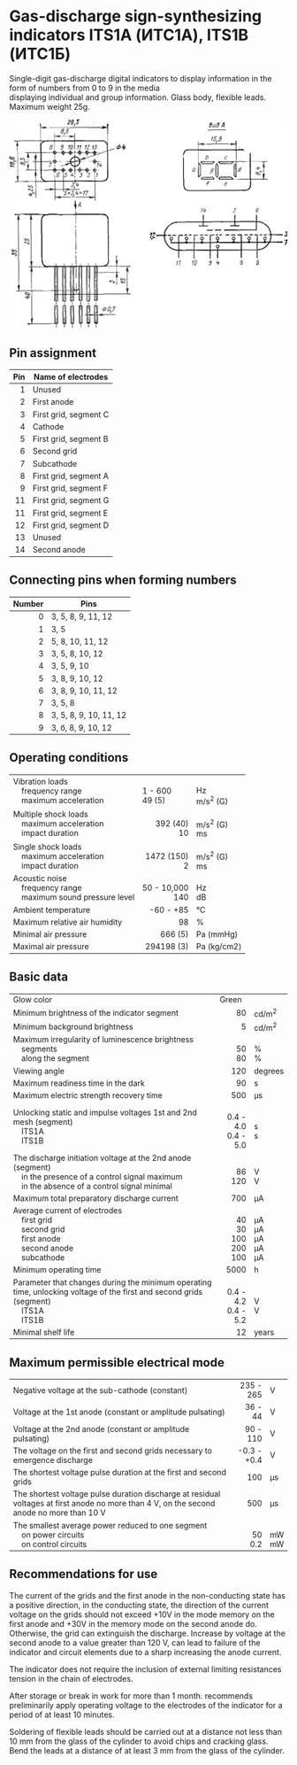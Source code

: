# Gas-discharge sign-synthesizing indicators ITS1A (ИТС1А), ITS1B (ИТС1Б)

Single-digit gas-discharge digital indicators to display information in the form of numbers from 0 to 9 in the
media                             
displaying individual and group information. Glass body, flexible leads. Maximum weight 25g.

![Pin Diagram](pin-diagram.png "Pin Diagram")

## Pin assignment

| Pin | Name of electrodes    |
|----:|-----------------------|
|   1 | Unused                |
|   2 | First anode           |
|   3 | First grid, segment C |
|   4 | Cathode               |
|   5 | First grid, segment B |
|   6 | Second grid           |
|   7 | Subcathode            |
|   8 | First grid, segment A |
|   9 | First grid, segment F |
|  11 | First grid, segment G |
|  11 | First grid, segment E |
|  12 | First grid, segment D |
|  13 | Unused                |
|  14 | Second anode          |

## Connecting pins when forming numbers

| Number | Pins                   |
|-------:|------------------------|
|      0 | 3, 5, 8, 9, 11, 12     |
|      1 | 3, 5                   |
|      2 | 5, 8, 10, 11, 12       |
|      3 | 3, 5, 8, 10, 12        |
|      4 | 3, 5, 9, 10            |
|      5 | 3, 8, 9, 10, 12        |
|      6 | 3, 8, 9, 10, 11, 12    |
|      7 | 3, 5, 8                |
|      8 | 3, 5, 8, 9, 10, 11, 12 |
|      9 | 3, б, 8, 9, 10, 12     |

## Operating conditions

<table>
<tr>
<td>Vibration loads<br>
&nbsp;&nbsp;&nbsp;&nbsp;frequency range<br>
&nbsp;&nbsp;&nbsp;&nbsp;maximum acceleration
</td>
<td>
<br>
1 - 600<br>
49 (5)
</td>
<td>
<br>
Hz<br>
m/s<sup>2</sup> (G)
</td>
</tr>        
<tr>
<td>
Multiple shock loads<br>
&nbsp;&nbsp;&nbsp;&nbsp;maximum acceleration<br>
&nbsp;&nbsp;&nbsp;&nbsp;impact duration
</td>
<td align="right">
<br>
392 (40)<br>
10
</td>
<td>
<br>
m/s<sup>2</sup> (G)<br>
ms
</td>
</tr>    
<tr>
<td>
Single shock loads  <br>
&nbsp;&nbsp;&nbsp;&nbsp;maximum acceleration<br>
&nbsp;&nbsp;&nbsp;&nbsp;impact duration
</td>
<td align="right">
<br>
1472 (150)<br>
2
</td>
<td>
<br>
m/s<sup>2</sup> (G)<br>
ms
</td>
<tr>
<td>
Acoustic noise<br>
&nbsp;&nbsp;&nbsp;&nbsp;frequency range<br>
&nbsp;&nbsp;&nbsp;&nbsp;maximum sound pressure level
</td>
<td align="right">
<br>
50 - 10,000<br>
140
</td>
<td>
<br>
Hz<br>
dB
</td>
</tr>    
<tr>
<td>Ambient temperature</td>
<td align="right">-60 - +85</td>
<td>°С</td>
</tr>    
<tr>
<td>Maximum relative air humidity</td>
<td align="right">98</td>
<td>%</td>
</tr>    
<tr>
<td>Minimal air pressure</td>
<td align="right">666 (5)</td>
<td>Pa (mmHg)</td>
</tr>    
<tr>
<td>Maximal air pressure</td>
<td align="right">294198 (3)</td>
<td>Pa (kg/cm2)</td>
</tr> 
</table>

## Basic data

<table>
<tr>
<td>Glow color</td>
<td>Green</td>
<td></td>
</tr>         
<tr>
<td>Minimum brightness of the indicator segment</td>
<td align="right">80</td>
<td>cd/m<sup>2</sup></td>
</tr>             
<tr>
<td>Minimum background brightness</td>
<td align="right">5</td>
<td>cd/m<sup>2</sup></td>
</tr>                 
<tr>
<td>
Maximum irregularity of luminescence brightness<br>
&nbsp;&nbsp;&nbsp;&nbsp;segments<br>
&nbsp;&nbsp;&nbsp;&nbsp;along the segment
</td>
<td align="right">
<br>
50<br>
80
</td>
<td>
<br>
%<br>
%
</td>
</tr>             
<tr>
<td>Viewing angle</td>
<td align="right">120</td>
<td>degrees</td>
</tr>             
<tr>
<td>Maximum readiness time in the dark</td>
<td align="right">90</td>
<td>s</td>
</tr>                 
<tr>
<td>Maximum electric strength recovery time</td>
<td align="right">500</td>
<td>μs</td>
</tr>               
<tr>
<td>
Unlocking static and impulse voltages 1st and 2nd mesh (segment)<br>
&nbsp;&nbsp;&nbsp;&nbsp;ITS1A<br>
&nbsp;&nbsp;&nbsp;&nbsp;ITS1B
</td>
<td align="right">
<br>
0.4 - 4.0<br>
0.4 - 5.0
</td>
<td>
<br>
s<br>
s
</td>
</tr>               
<tr>
<td>
The discharge initiation voltage at the 2nd anode (segment)<br>
&nbsp;&nbsp;&nbsp;&nbsp;in the presence of a control signal maximum<br>
&nbsp;&nbsp;&nbsp;&nbsp;in the absence of a control signal minimal
</td>
<td align="right">
<br>
86<br>
120
</td>
<td>
<br>
V<br>
V
</td>
</tr>               
<tr>
<td>Maximum total preparatory discharge current</td>
<td align="right">700</td>
<td>μA</td>
</tr>               
<tr>
<td>
Average current of electrodes<br>
&nbsp;&nbsp;&nbsp;&nbsp;first grid<br>
&nbsp;&nbsp;&nbsp;&nbsp;second grid<br>
&nbsp;&nbsp;&nbsp;&nbsp;first anode<br>
&nbsp;&nbsp;&nbsp;&nbsp;second anode<br>
&nbsp;&nbsp;&nbsp;&nbsp;subcathode
</td>
<td align="right">   
<br>
40<br>
30<br>
100<br>
200<br>
100
</td>
<td> 
<br>
μA<br>
μA<br>
μA<br>
μA<br>
μA
</td>
</tr>               
<tr>
<td>Minimum operating time</td>
<td align="right">5000</td>
<td>h</td>
</tr>              
<tr>
<td>
Parameter that changes during the minimum operating time, unlocking voltage of the first and second grids (segment)<br>   
&nbsp;&nbsp;&nbsp;&nbsp;ITS1A<br>
&nbsp;&nbsp;&nbsp;&nbsp;ITS1B
</td>
<td align="right">  
<br>
0.4 - 4.2<br>
0.4 - 5.2
</td>
<td>
<br>
V<br>
V
</td>
</tr>              
<tr>
<td>Minimal shelf life</td>
<td align="right">12</td>
<td>years</td>
</tr> 
</table>

## Maximum permissible electrical mode

<table>
<tr>
<td>Negative voltage at the sub-cathode (constant)</td>
<td align="right">235 - 265</td>
<td>V</td>
</tr>    
<tr>
<td>Voltage at the 1st anode (constant or amplitude pulsating)</td>
<td align="right">36 - 44</td>
<td>V</td>
</tr>    
<tr>
<td>Voltage at the 2nd anode (constant or amplitude pulsating)</td>
<td align="right">90 - 110</td>
<td>V</td>
</tr>    
<tr>
<td>The voltage on the first and second grids necessary to emergence discharge</td>
<td align="right">-0.3 - +0.4</td>
<td>V</td>
</tr>    
<tr>
<td>The shortest voltage pulse duration at the first and second grids</td>
<td align="right">100</td>
<td>μs</td>
</tr>     
<tr>
<td>The shortest voltage pulse duration discharge at residual voltages at first anode no more than 4 V, on the second anode no more than 10 V</td>
<td align="right">500</td>
<td>μs</td>
</tr>     
<tr>
<td>
The smallest average power reduced to one segment<br>
&nbsp;&nbsp;&nbsp;&nbsp;on power circuits<br>
&nbsp;&nbsp;&nbsp;&nbsp;on control circuits
</td>
<td align="right">
<br>
50<br>
0.2
</td>
<td>
<br>
mW<br>
mW
</td>
</tr>    
</table>

## Recommendations for use

The current of the grids and the first anode in the non-conducting state has a positive direction, in the conducting
state, the direction of the current voltage on the grids should not exceed +10V in the mode memory on the first anode
and +30V in the memory mode on the second anode do. Otherwise, the grid can extinguish the discharge. Increase by
voltage at the second anode to a value greater than 120 V, can lead to failure of the indicator and circuit elements due
to a sharp increasing the anode current.

The indicator does not require the inclusion of external limiting resistances tension in the chain of electrodes.

After storage or break in work for more than 1 month. recommends preliminarily apply operating voltage to the electrodes
of the indicator for a period of at least 10 minutes.

Soldering of flexible leads should be carried out at a distance not less than 10 mm from the glass of the cylinder to
avoid chips and cracking glass. Bend the leads at a distance of at least 3 mm from the glass of the cylinder. 
